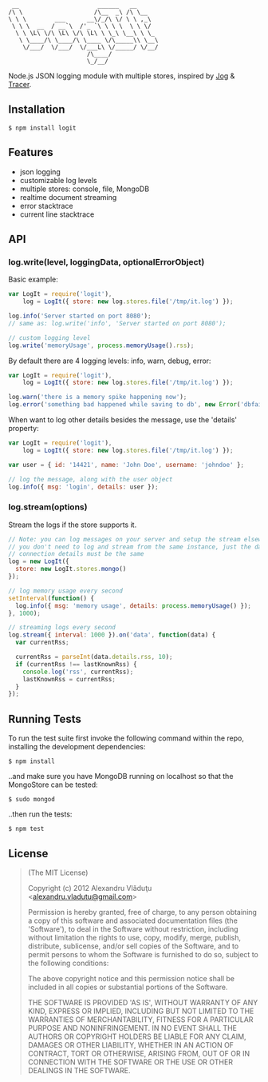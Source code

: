      __                      ______   __
    /\ \                    /\__  _\ /\ \__
    \ \ \        ___      __\/_/\ \/ \ \ ,_\
     \ \ \  __  / __`\  /'_ `\ \ \ \  \ \ \/
      \ \ \L\ \/\ \L\ \/\ \L\ \ \_\ \__\ \ \_
       \ \____/\ \____/\ \____ \/\_____\\ \__\
        \/___/  \/___/  \/___L\ \/_____/ \/__/
                          /\____/
                          \_/__/

  Node.js JSON logging module with multiple stores, inspired by [Jog](https://github.com/visionmedia/jog) & [Tracer](https://github.com/baryon/tracer).

## Installation

    $ npm install logit

## Features

  - json logging
  - customizable log levels
  - multiple stores: console, file, MongoDB
  - realtime document streaming
  - error stacktrace
  - current line stacktrace

## API

### log.write(level, loggingData, optionalErrorObject)

  Basic example:

```js
var LogIt = require('logit'),
    log = LogIt({ store: new log.stores.file('/tmp/it.log') });

log.info('Server started on port 8080');
// same as: log.write('info', 'Server started on port 8080');

// custom logging level
log.write('memoryUsage', process.memoryUsage().rss);
```

  By default there are 4 logging levels: info, warn, debug, error:

```js
var LogIt = require('logit'),
    log = LogIt({ store: new log.stores.file('/tmp/it.log') });

log.warn('there is a memory spike happening now');
log.error('something bad happened while saving to db', new Error('dbfail'));
```

  When want to log other details besides the message, use the 'details' property:

```js
var LogIt = require('logit'),
    log = LogIt({ store: new log.stores.file('/tmp/it.log') });

var user = { id: '14421', name: 'John Doe', username: 'johndoe' };

// log the message, along with the user object
log.info({ msg: 'login', details: user });
```

### log.stream(options)

Stream the logs if the store supports it.

```js
// Note: you can log messages on your server and setup the stream elsewhere
// you don't need to log and stream from the same instance, just the database
// connection details must be the same
log = new LogIt({
  store: new LogIt.stores.mongo()
});

// log memory usage every second
setInterval(function() {
  log.info({ msg: 'memory usage', details: process.memoryUsage() });
}, 1000);

// streaming logs every second
log.stream({ interval: 1000 }).on('data', function(data) {
  var currentRss;

  currentRss = parseInt(data.details.rss, 10);
  if (currentRss !== lastKnownRss) {
    console.log('rss', currentRss);
    lastKnownRss = currentRss;
  }
});
```

## Running Tests

To run the test suite first invoke the following command within the repo, installing the development dependencies:

    $ npm install

..and make sure you have MongoDB running on localhost so that the MongoStore can be tested:

    $ sudo mongod

..then run the tests:

    $ npm test

## License

>(The MIT License)
>
>Copyright (c) 2012 Alexandru Vl&#259;du&#355;u &lt;alexandru.vladutu@gmail.com&gt;
>
>Permission is hereby granted, free of charge, to any person obtaining
>a copy of this software and associated documentation files (the
>'Software'), to deal in the Software without restriction, including
>without limitation the rights to use, copy, modify, merge, publish,
>distribute, sublicense, and/or sell copies of the Software, and to
>permit persons to whom the Software is furnished to do so, subject to
>the following conditions:
>
>The above copyright notice and this permission notice shall be
>included in all copies or substantial portions of the Software.
>
>THE SOFTWARE IS PROVIDED 'AS IS', WITHOUT WARRANTY OF ANY KIND,
>EXPRESS OR IMPLIED, INCLUDING BUT NOT LIMITED TO THE WARRANTIES OF
>MERCHANTABILITY, FITNESS FOR A PARTICULAR PURPOSE AND NONINFRINGEMENT.
>IN NO EVENT SHALL THE AUTHORS OR COPYRIGHT HOLDERS BE LIABLE FOR ANY
>CLAIM, DAMAGES OR OTHER LIABILITY, WHETHER IN AN ACTION OF CONTRACT,
>TORT OR OTHERWISE, ARISING FROM, OUT OF OR IN CONNECTION WITH THE
>SOFTWARE OR THE USE OR OTHER DEALINGS IN THE SOFTWARE.
